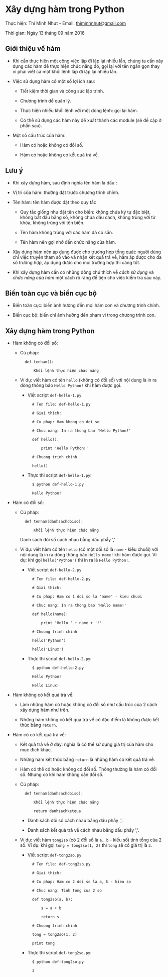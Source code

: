 # Xây dựng hàm trong Python

Thực hiện: Thi Minh Nhưt - Email: thiminhnhut@gmail.com

Thời gian: Ngày 13 tháng 09 năm 2016

## Giới thiệu về hàm

* Khi cần thực hiện một công việc lập đi lập lại nhiều lần, chúng ta cần xây dựng các hàm để thực hiện chức năng đó, 
gọi lại với tên ngắn gọn thay vì phải viết cả một khối lệnh lặp đi lặp lại nhiều lần.

* Việc sử dụng hàm có một số lợi ích sau:

	- Tiết kiệm thời gian và công sức lập trình.
	
	- Chương trình dễ quản lý.
	
	- Thực hiện nhiều khối lệnh với một dòng lệnh: gọi lại hàm.
	
	- Có thể sử dụng các hàm này để xuất thành các module (sẽ đề cập ở phần sau).
	
* Một số cấu trúc của hàm:

	- Hàm có hoặc không có đổi số.
	
	- Hàm có hoặc không có kết quả trả về.

## Lưu ý

* Khi xây dựng hàm, sau định nghĩa tên hàm là dấu `:`

* Vị trí của hàm: thường đặt trước chương trình chính.

* Tên hàm: tên hàm được đặt theo quy tắc

	- Quy tắc giống như đặt tên cho biến: không chứa ký tự đặc biệt, không bắt đầu bằng số, không chứa dấu cách, 
	không trùng với từ khóa, không trùng với tên biến.
	
	- Tên hàm không trùng với các hàm đã có sẳn.
	
	- Tên hàm nên gợi nhớ đến chức năng của hàm.
	
* Xây dựng hàm nên áp dụng được cho trường hợp tổng quát: người dùng chỉ việc truyền tham số vào và nhận kết quả trả về, 
hàm áp được cho đa số trường hợp, áp dụng được cho mọi trường hợp thì càng tốt.

* Khi xây dựng hàm cần có những dòng chú thích về *cách sử dụng* và *chức năng của hàm* một cách rõ ràng để tiện cho việc kiểm tra sau này.

## Biến toàn cục và biến cục bộ

* Biến toàn cục: biến ảnh hưởng đến mọi hàm con và chương trình chính.

* Biến cục bộ: biến chỉ ảnh hưởng đến phạm vi trong chương trình con.

## Xây dựng hàm trong Python

* Hàm không có đối số:
	
	- Cú pháp:

			def tenham():
		
				Khối lệnh thực hiện chức năng
				
	- Ví dụ: viết hàm có tên `hello` (không có đối số) với nội dung là in ra dòng thông báo `Hello Python!` khi hàm được gọi.
	
		+ Viết script `def-hello-1.py`
	
				# Ten file: def-hello-1.py
			 
				# Giai thich: 
			
				# Cu phap: Ham khong co doi so 
			
				# Chuc nang: In ra thong bao 'Hello Python!'
			
				def hello():
			
					print 'Hello Python!'
				
				# Chuong trinh chinh
			
				hello()
				
		+ Thực thi script `def-hello-1.py`:
		
				$ python def-hello-1.py
				
				Hello Python!
				
* Hàm có đối số:

	- Cú pháp:

			def tenham(danhsachdoiso):
		
				Khối lệnh thực hiện chức năng
				
		Danh sách đối số cách nhau bằng dấu phẩy ','
				
	- Ví dụ: viết hàm có tên `hello` (có một đối số là `name` - kiểu chuỗi) với nội dung là in ra dòng thông báo `Hello name!` khi hàm được gọi. 
	Ví dụ: khi gọi `hello('Python')` thì in ra là `Hello Python!`.
	
		+ Viết script `def-hello-2.py`
	
				# Ten file: def-hello-2.py
			 
				# Giai thich: 
			
				# Cu phap: Ham co 1 doi so la 'name' - kieu chuoi
			
				# Chuc nang: In ra thong bao 'Hello name!'
			
				def hello(name):
			
					print 'Hello ' + name + '!'
				
				# Chuong trinh chinh
			
				hello('Python')
				
				hello('Linux')
				
		+ Thực thi script `def-hello-2.py`:
		
				$ python def-hello-2.py
				
				Hello Python!
				
				Hello Linux!
				
* Hàm không có kết quả trả về:

	- Làm những hàm có hoặc không có đối số như cấu trúc của 2 cách xây dựng hàm như trên.
	
	- Những hàm không có kết quả trả về có đặc điểm là không được kết thúc bằng `return`.
	
* Hàm có có kết quả trả về:

	- Kết quả trả về ở đây: nghĩa là có thể sử dụng giá trị của hàm cho mục đích khác.
	
	- Những hàm kết thúc bằng `return` là những hàm có kết quả trả về.
	
	- Hàm có thể có hoặc không có đối số. Thông thường là hàm có đối số. Nhưng có khi hàm không cần đối số.
	
	- Cú pháp:
	
			def tenham(danhsachdoiso): 
				
				Khối lệnh thực hiện chức năng
				
				return danhsachketqua
				
		+ Danh sách đối số cách nhau bằng dấu phẩy ','.
		
		+ Danh sách kết quả trả về cách nhau bằng dấu phẩy ','.
				
	- Ví dụ: viết hàm `tong2so` (có 2 đối số là `a, b` - kiểu số) tính tổng của 2 số. 
	Ví dụ: khi gọi `tong = tong2so(1, 2)` thì `tong` sẽ có giá trị là `3`.
	
		+ Viết script `def-tong2so.py`
		
				# Ten file: def-tong2so.py
			 
				# Giai thich: 
			
				# Cu phap: Ham co 2 doi so la a, b - kieu so
			
				# Chuc nang: Tinh tong cua 2 so
			
				def tong2so(a, b):
			
					s = a + b
					
					return s
					
				# Chuong trinh chinh
			
				tong = tong2so(1, 2)
				
				print tong
				
		+ Thực thi script `def-tong2so.py`:
		
				$ python def-tong2so.py
				
				3
